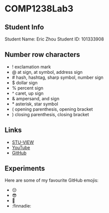 # COMP1238Lab3

## Student Info
Student Name: Eric Zhou
Student ID: 101333908

## Number row characters
- ! exclamation mark
- @ at sign, at symbol, address sign
- \# hash, hashtag, sharp symbol, number sign
- $ dollar sign
- % percent sign
- ^ caret, up sign
- & ampersand, and sign
- \* asterisk, star symbol
- ( opening parenthesis, opening bracket
- ) closing parenthesis, closing bracket

## Links
- [STU-VIEW](https://stuview.georgebrown.ca/)
- [YouTube](https://www.youtube.com/)
- [GitHub](https://github.com/)

## Experiments
Here are some of my favourite GitHub emojis:
- :pensive:
- :sunglasses:
- :eyes:
- :finnadie:
